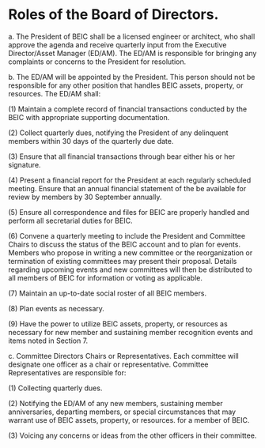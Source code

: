 # Roles of the Board of Directors.

a. The President of BEIC shall be a licensed engineer or architect, who shall approve the agenda and receive quarterly input from the Executive Director/Asset Manager (ED/AM). The ED/AM is responsible for bringing any complaints or concerns to the President for resolution. 

b. The ED/AM will be appointed by the President. This person should not be responsible for any other position that handles BEIC assets, property, or resources. The ED/AM shall: 

(1) Maintain a complete record of financial transactions conducted by the BEIC with appropriate supporting documentation.
 
(2) Collect quarterly dues, notifying the President of any delinquent members within 30 days of the quarterly due date. 

(3) Ensure that all financial transactions through bear either his or her signature. 

(4) Present a financial report for the President at each regularly scheduled meeting. Ensure that an annual financial statement of the  be available for review by  members by 30 September annually. 

(5) Ensure all correspondence and files for BEIC are properly handled and perform all secretarial duties for BEIC. 

(6) Convene a quarterly meeting to include the President and Committee Chairs to discuss the status of the BEIC account and to plan for events. Members who propose in writing a new committee or the reorganization or termination of existing committees may present their proposal.  Details regarding upcoming events and new committees will then be distributed to all members of BEIC for information or voting as applicable.
 
(7) Maintain an up-to-date social roster of all BEIC members.
 
(8) Plan events as necessary. 

(9) Have the power to utilize BEIC assets, property, or resources as necessary for new member and sustaining member recognition events and items noted in Section 7. 

c. Committee Directors Chairs or Representatives. Each committee will designate one officer as a chair or representative. Committee Representatives are responsible for: 

(1) Collecting quarterly dues. 

(2) Notifying the ED/AM of any new members, sustaining member anniversaries, departing members, or special circumstances that may warrant use of BEIC assets, property, or resources. for a member of BEIC. 

(3) Voicing any concerns or ideas from the other officers in their committee. 
